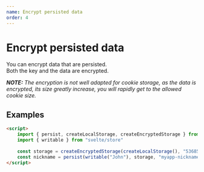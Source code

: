 ```yaml
---
name: Encrypt persisted data
order: 4
---
```

# Encrypt persisted data

You can encrypt data that are persisted.  
Both the key and the data are encrypted.

_**NOTE:** The encryption is not well adapted for cookie storage, as the data is encrypted, its size greatly increase, you will rapidly get to the allowed cookie size._

## Examples

```html
<script>
    import { persist, createLocalStorage, createEncryptedStorage } from "@macfja/svelte-persistent-store"
    import { writable } from "svelte/store"
    
    const storage = createEncryptedStorage(createLocalStorage(), "5368566D597133743677397A24432646")
    const nickname = persist(writable("John"), storage, "myapp-nickname")
</script>
```
